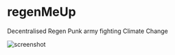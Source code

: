 # regenMeUp
Decentralised Regen Punk army fighting Climate Change

![screenshot](https://user-images.githubusercontent.com/6323928/226059080-64400c8e-8899-43e0-8dee-574db8b3c2d7.png)
